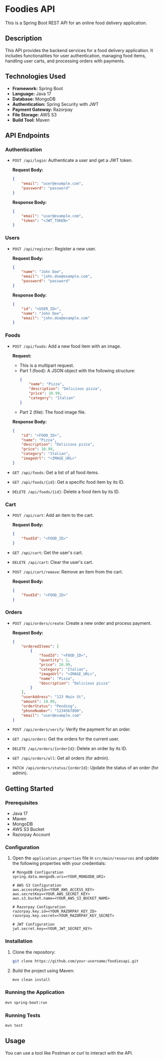 # Foodies API

This is a Spring Boot REST API for an online food delivery application.

## Description

This API provides the backend services for a food delivery application. It includes functionalities for user authentication, managing food items, handling user carts, and processing orders with payments.

## Technologies Used

*   **Framework:** Spring Boot
*   **Language:** Java 17
*   **Database:** MongoDB
*   **Authentication:** Spring Security with JWT
*   **Payment Gateway:** Razorpay
*   **File Storage:** AWS S3
*   **Build Tool:** Maven

## API Endpoints

### Authentication

*   `POST /api/login`: Authenticate a user and get a JWT token.

    **Request Body:**
    ```json
    {
        "email": "user@example.com",
        "password": "password"
    }
    ```

    **Response Body:**
    ```json
    {
        "email": "user@example.com",
        "token": "<JWT_TOKEN>"
    }
    ```

### Users

*   `POST /api/register`: Register a new user.

    **Request Body:**
    ```json
    {
        "name": "John Doe",
        "email": "john.doe@example.com",
        "password": "password"
    }
    ```

    **Response Body:**
    ```json
    {
        "id": "<USER_ID>",
        "name": "John Doe",
        "email": "john.doe@example.com"
    }
    ```

### Foods

*   `POST /api/foods`: Add a new food item with an image.

    **Request:**

    *   This is a multipart request.
    *   Part 1 (food): A JSON object with the following structure:
        ```json
        {
            "name": "Pizza",
            "description": "Delicious pizza",
            "price": 10.99,
            "category": "Italian"
        }
        ```
    *   Part 2 (file): The food image file.

    **Response Body:**
    ```json
    {
        "id": "<FOOD_ID>",
        "name": "Pizza",
        "description": "Delicious pizza",
        "price": 10.99,
        "category": "Italian",
        "imageUrl": "<IMAGE_URL>"
    }
    ```

*   `GET /api/foods`: Get a list of all food items.
*   `GET /api/foods/{id}`: Get a specific food item by its ID.
*   `DELETE /api/foods/{id}`: Delete a food item by its ID.

### Cart

*   `POST /api/cart`: Add an item to the cart.

    **Request Body:**
    ```json
    {
        "foodId": "<FOOD_ID>"
    }
    ```

*   `GET /api/cart`: Get the user's cart.
*   `DELETE /api/cart`: Clear the user's cart.
*   `POST /api/cart/remove`: Remove an item from the cart.

    **Request Body:**
    ```json
    {
        "foodId": "<FOOD_ID>"
    }
    ```

### Orders

*   `POST /api/orders/create`: Create a new order and process payment.

    **Request Body:**
    ```json
    {
        "orderedItems": [
            {
                "foodId": "<FOOD_ID>",
                "quantity": 1,
                "price": 10.99,
                "category": "Italian",
                "imageUrl": "<IMAGE_URL>",
                "name": "Pizza",
                "description": "Delicious pizza"
            }
        ],
        "userAddress": "123 Main St",
        "amount": 10.99,
        "orderStatus": "Pending",
        "phoneNumber": "1234567890",
        "email": "user@example.com"
    }
    ```

*   `POST /api/orders/verify`: Verify the payment for an order.
*   `GET /api/orders`: Get the orders for the current user.
*   `DELETE /api/orders/{orderId}`: Delete an order by its ID.
*   `GET /api/orders/all`: Get all orders (for admin).
*   `PATCH /api/orders/status/{orderId}`: Update the status of an order (for admin).

## Getting Started

### Prerequisites

*   Java 17
*   Maven
*   MongoDB
*   AWS S3 Bucket
*   Razorpay Account

### Configuration

1.  Open the `application.properties` file in `src/main/resources` and update the following properties with your credentials:

    ```properties
    # MongoDB Configuration
    spring.data.mongodb.uri=<YOUR_MONGODB_URI>

    # AWS S3 Configuration
    aws.accessKeyId=<YOUR_AWS_ACCESS_KEY>
    aws.secretKey=<YOUR_AWS_SECRET_KEY>
    aws.s3.bucket.name=<YOUR_AWS_S3_BUCKET_NAME>

    # Razorpay Configuration
    razorpay.key.id=<YOUR_RAZORPAY_KEY_ID>
    razorpay.key.secret=<YOUR_RAZORPAY_KEY_SECRET>

    # JWT Configuration
    jwt.secret.key=<YOUR_JWT_SECRET_KEY>
    ```

### Installation

1.  Clone the repository:
    ```sh
    git clone https://github.com/your-username/foodiesapi.git
    ```
2.  Build the project using Maven:
    ```sh
    mvn clean install
    ```

### Running the Application

```sh
mvn spring-boot:run
```

### Running Tests

```sh
mvn test
```

## Usage

You can use a tool like Postman or curl to interact with the API.
